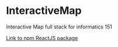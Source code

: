 # InteractiveMap
Interactive Map full stack for informatics 151

 [Link to npm ReactJS package](https://www.npmjs.com/package/react-usa-map)
